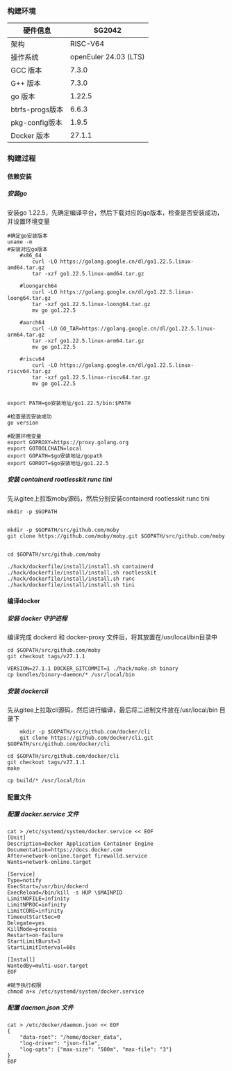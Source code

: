 ### 构建环境
| 硬件信息 | SG2042 |
| --- | --- |
| 架构 | RISC-V64 |
| 操作系统 | openEuler 24.03 (LTS) |
| GCC 版本 | 7.3.0 |
| G++ 版本 | 7.3.0 |
| go 版本| 1.22.5 |
| btrfs-progs版本 | 6.6.3 |
| pkg-config版本 | 1.9.5 | 
| Docker 版本 | 27.1.1 |
### 构建过程
#### 依赖安装
##### 安装go
安装go 1.22.5，先确定编译平台，然后下载对应的go版本，检查是否安装成功，并设置环境变量
```shell
#确定go安装版本
uname -m
#安装对应go版本
    #x86_64
        curl -LO https://golang.google.cn/dl/go1.22.5.linux-amd64.tar.gz
        tar -xzf go1.22.5.linux-amd64.tar.gz

    #loongarch64
        curl -LO https://golang.google.cn/dl/go1.22.5.linux-loong64.tar.gz
        tar -xzf go1.22.5.linux-loong64.tar.gz
        mv go go1.22.5

    #aarch64
        curl -LO GO_TAR=https://golang.google.cn/dl/go1.22.5.linux-arm64.tar.gz
        tar -xzf go1.22.5.linux-arm64.tar.gz
        mv go go1.22.5

    #riscv64
        curl -LO https://golang.google.cn/dl/go1.22.5.linux-riscv64.tar.gz
        tar -xzf go1.22.5.linux-riscv64.tar.gz
        mv go go1.22.5


export PATH=go安装地址/go1.22.5/bin:$PATH

#检查是否安装成功
go version

#配置环境变量
export GOPROXY=https://proxy.golang.org
export GOTOOLCHAIN=local
export GOPATH=$go安装地址/gopath
export GOROOT=$go安装地址/go1.22.5

```
##### 安装 containerd rootlesskit runc tini
先从gitee上拉取moby源码，然后分别安装containerd rootlesskit runc tini
```shell
mkdir -p $GOPATH


mkdir -p $GOPATH/src/github.com/moby
git clone https://github.com/moby/moby.git $GOPATH/src/github.com/moby


cd $GOPATH/src/github.com/moby
 
./hack/dockerfile/install/install.sh containerd  
./hack/dockerfile/install/install.sh rootlesskit
./hack/dockerfile/install/install.sh runc
./hack/dockerfile/install/install.sh tini

```
#### 编译docker
##### 安装 docker 守护进程
编译完成 dockerd 和 docker-proxy 文件后，将其放置在/usr/local/bin目录中
```shell
cd $GOPATH/src/github.com/moby
git checkout tags/v27.1.1

VERSION=27.1.1 DOCKER_GITCOMMIT=1 ./hack/make.sh binary
cp bundles/binary-daemon/* /usr/local/bin
```
##### 安装 dockercli 
先从gitee上拉取cli源码，然后进行编译，最后将二进制文件放在/usr/local/bin 目录下
```shell
    mkdir -p $GOPATH/src/github.com/docker/cli
    git clone https://github.com/docker/cli.git $GOPATH/src/github.com/docker/cli

cd $GOPATH/src/github.com/docker/cli
git checkout tags/v27.1.1
make 

cp build/* /usr/local/bin
```
#### 配置文件
##### 配置 docker.service 文件
```shell
cat > /etc/systemd/system/docker.service << EOF
[Unit]
Description=Docker Application Container Engine
Documentation=https://docs.docker.com
After=network-online.target firewalld.service
Wants=network-online.target

[Service]
Type=notify
ExecStart=/usr/bin/dockerd
ExecReload=/bin/kill -s HUP \$MAINPID
LimitNOFILE=infinity
LimitNPROC=infinity
LimitCORE=infinity
TimeoutStartSec=0
Delegate=yes
KillMode=process
Restart=on-failure
StartLimitBurst=3
StartLimitInterval=60s

[Install]
WantedBy=multi-user.target
EOF

#赋予执行权限
chmod a+x /etc/systemd/system/docker.service
```

##### 配置 daemon.json 文件
```shell
cat > /etc/docker/daemon.json << EOF
{
    "data-root": "/home/docker_data",
    "log-driver": "json-file",
    "log-opts": {"max-size": "500m", "max-file": "3"}
}
EOF
```